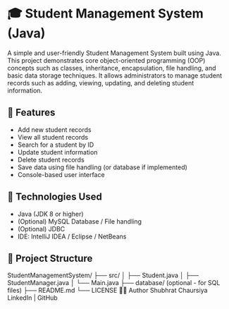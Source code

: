 # 🎓 Student Management System (Java)

A simple and user-friendly Student Management System built using Java. This project demonstrates core object-oriented programming (OOP) concepts such as classes, inheritance, encapsulation, file handling, and basic data storage techniques. It allows administrators to manage student records such as adding, viewing, updating, and deleting student information.

## 📌 Features

- Add new student records
- View all student records
- Search for a student by ID
- Update student information
- Delete student records
- Save data using file handling (or database if implemented)
- Console-based user interface

## 🚀 Technologies Used

- Java (JDK 8 or higher)
- (Optional) MySQL Database / File handling
- (Optional) JDBC
- IDE: IntelliJ IDEA / Eclipse / NetBeans

## 📂 Project Structure

StudentManagementSystem/
├── src/
│ ├── Student.java
│ ├── StudentManager.java
│ └── Main.java
├── database/ (optional - for SQL files)
├── README.md
└── LICENSE
🙋‍♂️ Author
Shubhrat Chaursiya
LinkedIn | GitHub
